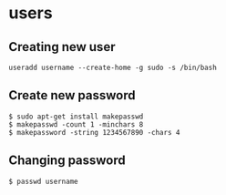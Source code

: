 # users

## Creating new user
```
useradd username --create-home -g sudo -s /bin/bash
```

## Create new password
```
$ sudo apt-get install makepasswd
$ makepasswd -count 1 -minchars 8
$ makepassword -string 1234567890 -chars 4 

```

## Changing password
```
$ passwd username
```